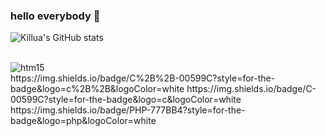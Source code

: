 ### hello everybody 👋

![Killua's GitHub stats](https://github-readme-stats.vercel.app/api?username=anuraghazra&show_icons=true&theme=transparent)

<div style="display: inline_block"><br/>
<img align="center" alt="htm15" src="[https://img.shields.io/badge/](https://img.shields.io/badge/Python-3776AB?style=for-the-badge&logo=python&logoColor=white)
HTML5-E34F26?style=for-the-badge&logo=htm15&logoColor=white" />
</div>
https://img.shields.io/badge/C%2B%2B-00599C?style=for-the-badge&logo=c%2B%2B&logoColor=white
https://img.shields.io/badge/C-00599C?style=for-the-badge&logo=c&logoColor=white
https://img.shields.io/badge/PHP-777BB4?style=for-the-badge&logo=php&logoColor=white

<!--
**Killuadevz/killuadevz** is a ✨ _special_ ✨ repository because its `README.md` (this file) appears on your GitHub profile.

Here are some ideas to get you started:

- 🔭 I’m currently working on ...
- 🌱 I’m currently learning ...
- 👯 I’m looking to collaborate on ...
- 🤔 I’m looking for help with ...
- 💬 Ask me about ...
- 📫 How to reach me: ...
- 😄 Pronouns: ...
- ⚡ Fun fact: ...
-->
